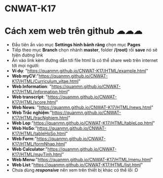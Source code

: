 # CNWAT-K17
# Cách xem web trên github ☁☁☁

- Đầu tiên ấn vào mục **Settings hình bánh răng** chọn mục **Pages**
- Tiếp theo mục **Branch** chọn nhánh **master**, folder **/(root)** rồi **save** nó sẽ hiện đường link
- Ấn vào link kèm đường dẫn tới file html là có thể share web trên internet tới mọi người: 
- **Ví dụ**: "https://quanmn.github.io/CNWAT-K17/HTML/example.html"
- **Web myCV**:"https://quanmn.github.io/CNWAT-K17/HTML/Curriculum_vitae.html"
- **Web Information**: "https://quanmn.github.io/CNWAT-K17/HTML/information.html"
- **Web transcript**: "https://quanmn.github.io/CNWAT-K17/HTML/score.html"
- **Web News**: "https://quanmn.github.io/CNWAT-K17/HTML/news.html"
- **Web Trắc nghiệm**:"https://quanmn.github.io/CNWAT-K17/HTML/tracNghiem.html"
- **Web Lop**:"https://quanmn.github.io/CNWAT-K17/HTML/tableLop.html"
- **Web HoSo**:"https://quanmn.github.io/CNWAT-K17/HTML/tableHoSo.html"
- **Web Form**:"https://quanmn.github.io/CNWAT-K17/HTML/formNhap.html"
- **Web Calculator**:"https://quanmn.github.io/CNWAT-K17/HTML/mayTinh.html"
- **Web Menu**:"https://quanmn.github.io/CNWAT-K17/HTML/menu.html"
- **Web List**:"https://quanmn.github.io/CNWAT-K17/HTML/list.html"
- Chưa dùng ***responsive*** nên xem trên thiết bị khác có thể lỗi :D
